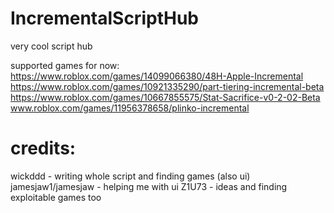 # IncrementalScriptHub
very cool script hub

supported games for now:
https://www.roblox.com/games/14099066380/48H-Apple-Incremental
https://www.roblox.com/games/10921335290/part-tiering-incremental-beta
https://www.roblox.com/games/10667855575/Stat-Sacrifice-v0-2-02-Beta
www.roblox.com/games/11956378658/plinko-incremental


# credits:
wickddd - writing whole script and finding games (also ui)
jamesjaw1/jamesjaw - helping me with ui
Z1U73 - ideas and finding exploitable games too
